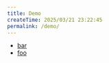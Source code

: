 ```yaml
---
title: Demo
createTime: 2025/03/21 23:22:45
permalink: /demo/
---
```


- [bar](./bar.md)
- [foo](./foo.md)

